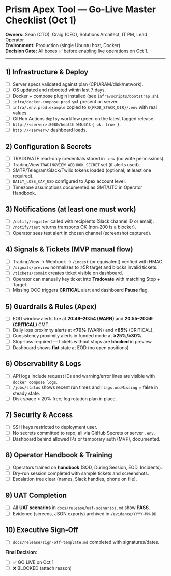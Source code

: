 # Prism Apex Tool — Go-Live Master Checklist (Oct 1)

**Owners:** Sean (CTO), Craig (CEO), Solutions Architect, IT PM, Lead Operator  
**Environment:** Production (single Ubuntu host, Docker)  
**Decision Gate:** All boxes ✅ before enabling live operations on Oct 1.

---

## 1) Infrastructure & Deploy
- [ ] Server specs validated against plan (CPU/RAM/disk/network).
- [ ] OS updated and rebooted within last 7 days.
- [ ] Docker + compose plugin installed (see `infra/scripts/bootstrap.sh`).
- [ ] `infra/docker-compose.prod.yml` present on server.
- [ ] `infra/.env.prod.example` copied to `${PROD_STACK_DIR}/.env` with real values.
- [ ] GitHub Actions `deploy` workflow green on the latest tagged release.
- [ ] `http://<server>:8080/health` returns `{ ok: true }`.
- [ ] `http://<server>/` dashboard loads.

## 2) Configuration & Secrets
- [ ] TRADOVATE read-only credentials stored in `.env` (no write permissions).
- [ ] TradingView `TRADINGVIEW_WEBHOOK_SECRET` set (if alerts used).
- [ ] SMTP/Telegram/Slack/Twilio tokens loaded (optional; at least one required).
- [ ] `DAILY_LOSS_CAP_USD` configured to Apex account level.
- [ ] Timezone assumptions documented as GMT/UTC in Operator Handbook.

## 3) Notifications (at least one must work)
- [ ] `/notify/register` called with recipients (Slack channel ID or email).
- [ ] `/notify/test` returns transports OK (non-200 is a blocker).
- [ ] Operator sees test alert in chosen channel (screenshot captured).

## 4) Signals & Tickets (MVP manual flow)
- [ ] TradingView → Webhook → `/ingest` (or equivalent) verified with HMAC.
- [ ] `/signals/preview` normalizes to ≤5R target and blocks invalid tickets.
- [ ] `/tickets/commit` creates ticket visible on dashboard.
- [ ] Operator can manually key ticket into **Tradovate** with matching Stop + Target.
- [ ] Missing OCO triggers **CRITICAL** alert and dashboard **Pause** flag.

## 5) Guardrails & Rules (Apex)
- [ ] EOD window alerts fire at **20:49–20:54 (WARN)** and **20:55–20:59 (CRITICAL)** GMT.
- [ ] Daily loss proximity alerts at **≥70%** (WARN) and **≥85%** (CRITICAL).
- [ ] Consistency proximity alerts in funded mode at **≥25%/≥30%**.
- [ ] Stop-loss required — tickets without stops are **blocked** in preview.
- [ ] Dashboard shows **flat** state at EOD (no open positions).

## 6) Observability & Logs
- [ ] API logs include request IDs and warning/error lines are visible with `docker compose logs`.
- [ ] `/jobs/status` shows recent run times and `flags.ocoMissing` = false in steady state.
- [ ] Disk space > 20% free; log rotation plan in place.

## 7) Security & Access
- [ ] SSH keys restricted to deployment user.
- [ ] No secrets committed to repo; all via GitHub Secrets or server `.env`.
- [ ] Dashboard behind allowed IPs or temporary auth (MVP), documented.

## 8) Operator Handbook & Training
- [ ] Operators trained on **handbook** (SOD, During Session, EOD, Incidents).
- [ ] Dry-run session completed with sample tickets and screenshots.
- [ ] Escalation tree clear (names, Slack handles, phone on file).

## 9) UAT Completion
- [ ] All **UAT scenarios** in `docs/release/uat-scenarios.md` show **PASS**.
- [ ] Evidence (screens, JSON exports) archived in `/evidence/YYYY-MM-DD`.

## 10) Executive Sign-Off
- [ ] `docs/release/sign-off-template.md` completed with signatures/dates.

**Final Decision:**  
- [ ] ✅ GO LIVE on Oct 1  
- [ ] ❌ BLOCKED (attach reason)
